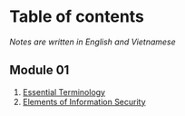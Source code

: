# Table of contents

_Notes are written in English and Vietnamese_

## Module 01

1. [Essential Terminology](module01/01_Essential_Ternimnology.md)
2. [Elements of Information Security](module01/02_Elements_of_Information_Security.md)